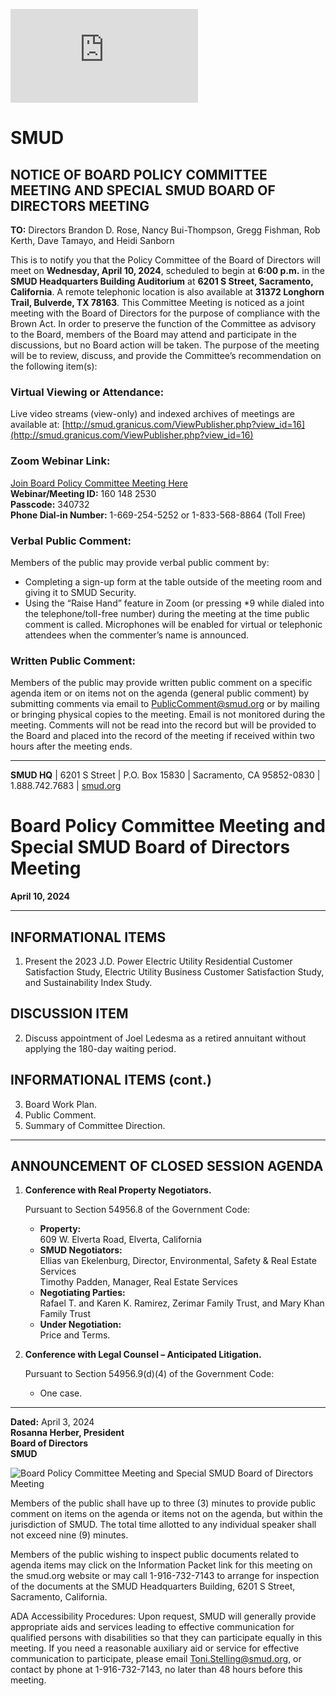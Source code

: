 <!-- Page 1 -->
![SMUD Notice](https://smud.granicus.com/ViewPublisher.php?view_id=16)

# SMUD

## NOTICE OF BOARD POLICY COMMITTEE MEETING AND SPECIAL SMUD BOARD OF DIRECTORS MEETING

**TO:** Directors Brandon D. Rose, Nancy Bui-Thompson, Gregg Fishman, Rob Kerth, Dave Tamayo, and Heidi Sanborn

This is to notify you that the Policy Committee of the Board of Directors will meet on **Wednesday, April 10, 2024**, scheduled to begin at **6:00 p.m.** in the **SMUD Headquarters Building Auditorium** at **6201 S Street, Sacramento, California**. A remote telephonic location is also available at **31372 Longhorn Trail, Bulverde, TX 78163**. This Committee Meeting is noticed as a joint meeting with the Board of Directors for the purpose of compliance with the Brown Act. In order to preserve the function of the Committee as advisory to the Board, members of the Board may attend and participate in the discussions, but no Board action will be taken. The purpose of the meeting will be to review, discuss, and provide the Committee’s recommendation on the following item(s):

### Virtual Viewing or Attendance:
Live video streams (view-only) and indexed archives of meetings are available at: [http://smud.granicus.com/ViewPublisher.php?view_id=16](http://smud.granicus.com/ViewPublisher.php?view_id=16)

### Zoom Webinar Link: 
[Join Board Policy Committee Meeting Here](https://smud.granicus.com/ViewPublisher.php?view_id=16)  
**Webinar/Meeting ID:** 160 148 2530  
**Passcode:** 340732  
**Phone Dial-in Number:** 1-669-254-5252 or 1-833-568-8864 (Toll Free)

### Verbal Public Comment:
Members of the public may provide verbal public comment by:
- Completing a sign-up form at the table outside of the meeting room and giving it to SMUD Security.
- Using the “Raise Hand” feature in Zoom (or pressing *9 while dialed into the telephone/toll-free number) during the meeting at the time public comment is called. Microphones will be enabled for virtual or telephonic attendees when the commenter’s name is announced.

### Written Public Comment:
Members of the public may provide written public comment on a specific agenda item or on items not on the agenda (general public comment) by submitting comments via email to [PublicComment@smud.org](mailto:PublicComment@smud.org) or by mailing or bringing physical copies to the meeting. Email is not monitored during the meeting. Comments will not be read into the record but will be provided to the Board and placed into the record of the meeting if received within two hours after the meeting ends.

---

**SMUD HQ** | 6201 S Street | P.O. Box 15830 | Sacramento, CA 95852-0830 | 1.888.742.7683 | [smud.org](http://smud.org)
<!-- Page 2 -->
# Board Policy Committee Meeting and Special SMUD Board of Directors Meeting
**April 10, 2024**

---

## INFORMATIONAL ITEMS
1. Present the 2023 J.D. Power Electric Utility Residential Customer Satisfaction Study, Electric Utility Business Customer Satisfaction Study, and Sustainability Index Study.

## DISCUSSION ITEM
2. Discuss appointment of Joel Ledesma as a retired annuitant without applying the 180-day waiting period.

## INFORMATIONAL ITEMS (cont.)
3. Board Work Plan.
4. Public Comment.
5. Summary of Committee Direction.

---

## ANNOUNCEMENT OF CLOSED SESSION AGENDA
1. **Conference with Real Property Negotiators.**

   Pursuant to Section 54956.8 of the Government Code:
   - **Property:**  
     609 W. Elverta Road, Elverta, California  
   - **SMUD Negotiators:**  
     Ellias van Ekelenburg, Director, Environmental, Safety & Real Estate Services  
     Timothy Padden, Manager, Real Estate Services  
   - **Negotiating Parties:**  
     Rafael T. and Karen K. Ramirez, Zerimar Family Trust, and Mary Khan Family Trust  
   - **Under Negotiation:**  
     Price and Terms.

2. **Conference with Legal Counsel – Anticipated Litigation.**

   Pursuant to Section 54956.9(d)(4) of the Government Code:
   - One case.

---

**Dated:** April 3, 2024  
**Rosanna Herber, President**  
**Board of Directors**  
**SMUD**
<!-- Page 3 -->
![Board Policy Committee Meeting and Special SMUD Board of Directors Meeting](https://smud.org)

Members of the public shall have up to three (3) minutes to provide public comment on items on the agenda or items not on the agenda, but within the jurisdiction of SMUD. The total time allotted to any individual speaker shall not exceed nine (9) minutes.

Members of the public wishing to inspect public documents related to agenda items may click on the Information Packet link for this meeting on the smud.org website or may call 1-916-732-7143 to arrange for inspection of the documents at the SMUD Headquarters Building, 6201 S Street, Sacramento, California.

ADA Accessibility Procedures: Upon request, SMUD will generally provide appropriate aids and services leading to effective communication for qualified persons with disabilities so that they can participate equally in this meeting. If you need a reasonable auxiliary aid or service for effective communication to participate, please email Toni.Stelling@smud.org, or contact by phone at 1-916-732-7143, no later than 48 hours before this meeting.
